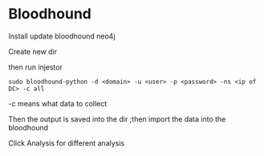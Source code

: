 # Bloodhound

Install update bloodhound neo4j

Create new dir

then run injestor&#x20;

```
sudo bloodhound-python -d <domain> -u <user> -p <password> -ns <ip of DC> -c all
```

\-c means what data to collect

Then the output is saved into the dir ;then import the data into the bloodhound

Click Analysis for different analysis
